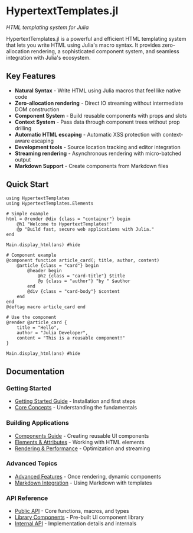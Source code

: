 # HypertextTemplates.jl

_HTML templating system for Julia_

HypertextTemplates.jl is a powerful and efficient HTML templating system that lets you write HTML using Julia's macro syntax. It provides zero-allocation rendering, a sophisticated component system, and seamless integration with Julia's ecosystem.

## Key Features

- **Natural Syntax** - Write HTML using Julia macros that feel like native code
- **Zero-allocation rendering** - Direct IO streaming without intermediate DOM construction
- **Component System** - Build reusable components with props and slots
- **Context System** - Pass data through component trees without prop drilling
- **Automatic HTML escaping** - Automatic XSS protection with context-aware escaping
- **Development tools** - Source location tracking and editor integration
- **Streaming rendering** - Asynchronous rendering with micro-batched output
- **Markdown Support** - Create components from Markdown files

## Quick Start

```@example get-started
using HypertextTemplates
using HypertextTemplates.Elements

# Simple example
html = @render @div {class = "container"} begin
    @h1 "Welcome to HypertextTemplates!"
    @p "Build fast, secure web applications with Julia."
end

Main.display_html(ans) #hide
```

```@example get-started
# Component example
@component function article_card(; title, author, content)
    @article {class = "card"} begin
        @header begin
            @h2 {class = "card-title"} $title
            @p {class = "author"} "by " $author
        end
        @div {class = "card-body"} $content
    end
end
@deftag macro article_card end

# Use the component
@render @article_card {
    title = "Hello",
    author = "Julia Developer",
    content = "This is a reusable component!"
}

Main.display_html(ans) #hide
```

## Documentation

### Getting Started
- [Getting Started Guide](getting-started.md) - Installation and first steps
- [Core Concepts](core-concepts.md) - Understanding the fundamentals

### Building Applications
- [Components Guide](components.md) - Creating reusable UI components
- [Elements & Attributes](elements-attributes.md) - Working with HTML elements
- [Rendering & Performance](rendering.md) - Optimization and streaming

### Advanced Topics
- [Advanced Features](advanced-features.md) - Once rendering, dynamic components
- [Markdown Integration](markdown-integration.md) - Using Markdown with templates

### API Reference
- [Public API](api-public.md) - Core functions, macros, and types
- [Library Components](api-library.md) - Pre-built UI component library
- [Internal API](api-internal.md) - Implementation details and internals

